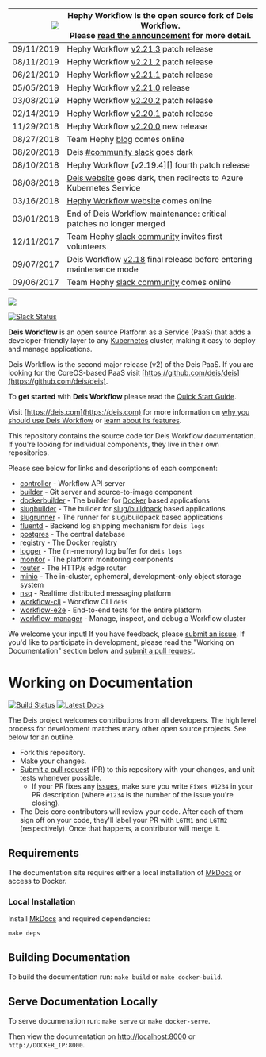 
|![](https://upload.wikimedia.org/wikipedia/commons/thumb/1/17/Warning.svg/156px-Warning.svg.png) | Hephy Workflow is the open source fork of Deis Workflow.<br />Please [read the announcement][] for more detail. |
|---:|---|
| 09/11/2019 | Hephy Workflow [v2.21.3][] patch release |
| 08/11/2019 | Hephy Workflow [v2.21.2][] patch release |
| 06/21/2019 | Hephy Workflow [v2.21.1][] patch release |
| 05/05/2019 | Hephy Workflow [v2.21.0][] release |
| 03/08/2019 | Hephy Workflow [v2.20.2][] patch release |
| 02/14/2019 | Hephy Workflow [v2.20.1][] patch release |
| 11/29/2018 | Hephy Workflow [v2.20.0][] new release|
| 08/27/2018 | Team Hephy [blog][] comes online |
| 08/20/2018 | Deis [#community slack][] goes dark |
| 08/10/2018 | Hephy Workflow [v2.19.4][] fourth patch release |
| 08/08/2018 | [Deis website][] goes dark, then redirects to Azure Kubernetes Service |
| 03/16/2018 | [Hephy Workflow website][] comes online |
| 03/01/2018 | End of Deis Workflow maintenance: critical patches no longer merged |
| 12/11/2017 | Team Hephy [slack community][] invites first volunteers |
| 09/07/2017 | Deis Workflow [v2.18][] final release before entering maintenance mode |
| 09/06/2017 | Team Hephy [slack community][] comes online |

![](https://raw.githubusercontent.com/teamhephy/workflow/master/themes/deis/static/img/deis_logo.png)

[![Slack Status](https://slack.teamhephy.com/badge.svg)](https://slack.teamhephy.com/)

**Deis Workflow** is an open source Platform as a Service (PaaS) that adds a developer-friendly layer to any [Kubernetes][k8s-home] cluster, making it easy to deploy and manage applications.

Deis Workflow is the second major release (v2) of the Deis PaaS. If you are looking for the CoreOS-based PaaS visit [https://github.com/deis/deis](https://github.com/deis/deis).

To **get started** with **Deis Workflow** please read the [Quick Start Guide](https://deis.com/docs/workflow/quickstart/).

Visit [https://deis.com](https://deis.com) for more information on [why you should use Deis Workflow](https://deis.com/why-deis/) or [learn about its features](https://deis.com/how-it-works/).

This repository contains the source code for Deis Workflow documentation. If you're looking for individual components, they live in their own repositories.

Please see below for links and descriptions of each component:

- [controller](https://github.com/teamhephy/controller) - Workflow API server
- [builder](https://github.com/teamhephy/builder) - Git server and source-to-image component
- [dockerbuilder](https://github.com/teamhephy/dockerbuilder) - The builder for [Docker](https://www.docker.com/) based applications
- [slugbuilder](https://github.com/teamhephy/slugbuilder) - The builder for [slug/buildpack](https://devcenter.heroku.com/articles/slug-compiler) based applications
- [slugrunner](https://github.com/teamhephy/slugrunner) - The runner for slug/buildpack based applications
- [fluentd](https://github.com/teamhephy/fluentd) - Backend log shipping mechanism for `deis logs`
- [postgres](https://github.com/teamhephy/postgres) - The central database
- [registry](https://github.com/teamhephy/registry) - The Docker registry
- [logger](https://github.com/teamhephy/logger) - The (in-memory) log buffer for `deis logs`
- [monitor](https://github.com/teamhephy/monitor) - The platform monitoring components
- [router](https://github.com/teamhephy/router) - The HTTP/s edge router
- [minio](https://github.com/teamhephy/minio) - The in-cluster, ephemeral, development-only object storage system
- [nsq](https://github.com/teamhephy/nsq) - Realtime distributed messaging platform
- [workflow-cli](https://github.com/teamhephy/workflow-cli) - Workflow CLI `deis`
- [workflow-e2e](https://github.com/teamhephy/workflow-e2e) - End-to-end tests for the entire platform
- [workflow-manager](https://github.com/teamhephy/workflow-manager) - Manage, inspect, and debug a Workflow cluster

We welcome your input! If you have feedback, please [submit an issue][issues]. If you'd like to participate in development, please read the "Working on Documentation" section below and [submit a pull request][prs].

# Working on Documentation

[![Build Status](https://travis-ci.org/deis/workflow.svg?branch=master)](https://travis-ci.org/deis/workflow)
[![Latest Docs](http://img.shields.io/badge/docs-latest-fc1e5e.svg)](http://docs-v2.readthedocs.org/en/latest/)

The Deis project welcomes contributions from all developers. The high level process for development matches many other open source projects. See below for an outline.

* Fork this repository.
* Make your changes.
* [Submit a pull request][prs] (PR) to this repository with your changes, and unit tests whenever possible.
	* If your PR fixes any [issues][issues], make sure you write `Fixes #1234` in your PR description (where `#1234` is the number of the issue you're closing).
* The Deis core contributors will review your code. After each of them sign off on your code, they'll label your PR with `LGTM1` and `LGTM2` (respectively). Once that happens, a contributor will merge it.

## Requirements

The documentation site requires either a local installation of [MkDocs][] or access to Docker.

### Local Installation

Install [MkDocs][] and required dependencies:

```
make deps
```

## Building Documentation

To build the documentation run: `make build` or `make docker-build`.

## Serve Documentation Locally

To serve documenation run: `make serve` or `make docker-serve`.

Then view the documentation on [http://localhost:8000](http://localhost:8000) or `http://DOCKER_IP:8000`.

[k8s-home]: http://kubernetes.io
[install-k8s]: http://kubernetes.io/gettingstarted/
[mkdocs]: http://www.mkdocs.org/
[issues]: https://github.com/teamhephy/workflow/issues
[prs]: https://github.com/teamhephy/workflow/pulls
[Deis website]: http://deis.com/
[blog]: https://blog.teamhephy.info/blog/
[read the announcement]: https://blog.teamhephy.info/blog/posts/announcements/hephy-workflow-deis-fork.html
[#community slack]: https://slack.deis.io/
[slack community]: https://slack.teamhephy.com/
[v2.18]: https://github.com/teamhephy/workflow/releases/tag/v2.18.0
[Hephy Workflow website]: https://web.teamhephy.com
[v2.19.0]: https://github.com/teamhephy/workflow/blob/master/src/changelogs/v2.19.0.md
[v2.20.0]: https://github.com/teamhephy/workflow/blob/master/src/changelogs/v2.20.0.md
[v2.20.1]: https://github.com/teamhephy/workflow/blob/master/src/changelogs/v2.20.1.md
[v2.20.2]: https://github.com/teamhephy/workflow/blob/master/src/changelogs/v2.20.2.md
[v2.21.0]: https://github.com/teamhephy/workflow/blob/master/src/changelogs/v2.21.0.md
[v2.21.1]: https://github.com/teamhephy/workflow/blob/master/src/changelogs/v2.21.1.md
[v2.21.2]: https://github.com/teamhephy/workflow/blob/master/src/changelogs/v2.21.2.md
[v2.21.3]: https://github.com/teamhephy/workflow/blob/master/src/changelogs/v2.21.3.md
